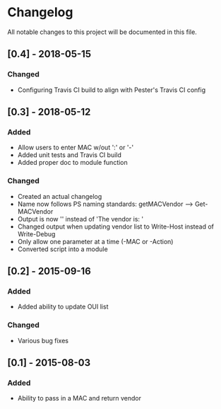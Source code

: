 # Changelog
All notable changes to this project will be documented in this file.

## [0.4] - 2018-05-15
### Changed
- Configuring Travis CI build to align with Pester's Travis CI config

## [0.3] - 2018-05-12
### Added
- Allow users to enter MAC w/out ':' or '-'
- Added unit tests and Travis CI build
- Added proper doc to module function

### Changed
- Created an actual changelog
- Name now follows PS naming standards: getMACVendor --> Get-MACVendor
- Output is now '<name of vendor>' instead of 'The vendor is: <name of vendor>'
- Changed output when updating vendor list to Write-Host instead of Write-Debug
- Only allow one parameter at a time (-MAC or -Action)
- Converted script into a module

## [0.2] - 2015-09-16
### Added
- Added ability to update OUI list

### Changed
- Various bug fixes

## [0.1] - 2015-08-03
### Added
- Ability to pass in a MAC and return vendor
